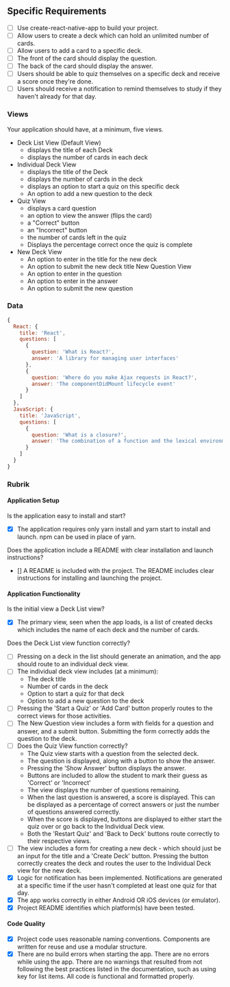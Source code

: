 ## Specific Requirements

- [ ] Use create-react-native-app to build your project.
- [ ] Allow users to create a deck which can hold an unlimited number of cards.
- [ ] Allow users to add a card to a specific deck.
- [ ] The front of the card should display the question.
- [ ] The back of the card should display the answer.
- [ ] Users should be able to quiz themselves on a specific deck and receive a score once they're done.
- [ ] Users should receive a notification to remind themselves to study if they haven't already for that day.

### Views

Your application should have, at a minimum, five views.

- Deck List View (Default View)
  - displays the title of each Deck
  - displays the number of cards in each deck
- Individual Deck View
  - displays the title of the Deck
  - displays the number of cards in the deck
  - displays an option to start a quiz on this specific deck
  - An option to add a new question to the deck
- Quiz View
  - displays a card question
  - an option to view the answer (flips the card)
  - a "Correct" button
  - an "Incorrect" button
  - the number of cards left in the quiz
  - Displays the percentage correct once the quiz is complete
- New Deck View
  - An option to enter in the title for the new deck
  - An option to submit the new deck title
    New Question View
  - An option to enter in the question
  - An option to enter in the answer
  - An option to submit the new question

### Data

```javascript
{
  React: {
    title: 'React',
    questions: [
      {
        question: 'What is React?',
        answer: 'A library for managing user interfaces'
      },
      {
        question: 'Where do you make Ajax requests in React?',
        answer: 'The componentDidMount lifecycle event'
      }
    ]
  },
  JavaScript: {
    title: 'JavaScript',
    questions: [
      {
        question: 'What is a closure?',
        answer: 'The combination of a function and the lexical environment within which that function was declared.'
      }
    ]
  }
}
```

### Rubrik

#### Application Setup

Is the application easy to install and start?

- [x] The application requires only yarn install and yarn start to install and launch. npm can be used in place of yarn.

Does the application include a README with clear installation and launch instructions?

- [] A README is included with the project. The README includes clear instructions for installing and launching the project.

#### Application Functionality

Is the initial view a Deck List view?

- [x] The primary view, seen when the app loads, is a list of created decks which includes the name of each deck and the number of cards.

Does the Deck List view function correctly?

- [ ] Pressing on a deck in the list should generate an animation, and the app should route to an individual deck view.
- [ ] The individual deck view includes (at a minimum):
  - The deck title
  - Number of cards in the deck
  - Option to start a quiz for that deck
  - Option to add a new question to the deck
- [ ] Pressing the 'Start a Quiz' or 'Add Card' button properly routes to the correct views for those activities.
- [ ] The New Question view includes a form with fields for a question and answer, and a submit button. Submitting the form correctly adds the question to the deck.
- [ ] Does the Quiz View function correctly?
  - The Quiz view starts with a question from the selected deck.
  - The question is displayed, along with a button to show the answer.
  - Pressing the 'Show Answer' button displays the answer.
  - Buttons are included to allow the student to mark their guess as 'Correct' or 'Incorrect'
  - The view displays the number of questions remaining.
  - When the last question is answered, a score is displayed. This can be displayed as a percentage of correct answers or just the number of questions answered correctly.
  - When the score is displayed, buttons are displayed to either start the quiz over or go back to the Individual Deck view.
  - Both the 'Restart Quiz' and 'Back to Deck' buttons route correctly to their respective views.
- [ ] The view includes a form for creating a new deck - which should just be an input for the title and a 'Create Deck' button. Pressing the button correctly creates the deck and routes the user to the Individual Deck view for the new deck.
- [x] Logic for notification has been implemented. Notifications are generated at a specific time if the user hasn't completed at least one quiz for that day.
- [x] The app works correctly in either Android OR iOS devices (or emulator).
- [x] Project README identifies which platform(s) have been tested.

#### Code Quality

- [x] Project code uses reasonable naming conventions. Components are written for reuse and use a modular structure.
- [x] There are no build errors when starting the app. There are no errors while using the app. There are no warnings that resulted from not following the best practices listed in the documentation, such as using key for list items. All code is functional and formatted properly.
